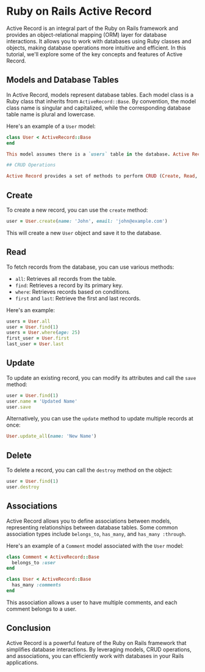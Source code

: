 # Ruby on Rails Active Record

Active Record is an integral part of the Ruby on Rails framework and provides an object-relational mapping (ORM) layer for database interactions. It allows you to work with databases using Ruby classes and objects, making database operations more intuitive and efficient. In this tutorial, we'll explore some of the key concepts and features of Active Record.

## Models and Database Tables

In Active Record, models represent database tables. Each model class is a Ruby class that inherits from `ActiveRecord::Base`. By convention, the model class name is singular and capitalized, while the corresponding database table name is plural and lowercase.

Here's an example of a `User` model:

```ruby
class User < ActiveRecord::Base
end

This model assumes there is a `users` table in the database. Active Record infers the table name based on the model class name.

## CRUD Operations

Active Record provides a set of methods to perform CRUD (Create, Read, Update, Delete) operations on database records.
```
## Create

To create a new record, you can use the `create` method:

```ruby
user = User.create(name: 'John', email: 'john@example.com')
```
This will create a new `User` object and save it to the database.

## Read

To fetch records from the database, you can use various methods:

- `all`: Retrieves all records from the table.
- `find`: Retrieves a record by its primary key.
- `where`: Retrieves records based on conditions.
- `first` and `last`: Retrieve the first and last records.

Here's an example:

```ruby
users = User.all
user = User.find(1)
users = User.where(age: 25)
first_user = User.first
last_user = User.last
```
## Update

To update an existing record, you can modify its attributes and call the `save` method:

```ruby
user = User.find(1)
user.name = 'Updated Name'
user.save
```
Alternatively, you can use the `update` method to update multiple records at once:

```ruby
User.update_all(name: 'New Name')
```
## Delete

To delete a record, you can call the `destroy` method on the object:

```ruby
user = User.find(1)
user.destroy
```
## Associations

Active Record allows you to define associations between models, representing relationships between database tables. Some common association types include `belongs_to`, `has_many`, and `has_many :through`.

Here's an example of a `Comment` model associated with the `User` model:

```ruby
class Comment < ActiveRecord::Base
  belongs_to :user
end

class User < ActiveRecord::Base
  has_many :comments
end
```
This association allows a user to have multiple comments, and each comment belongs to a user.

## Conclusion

Active Record is a powerful feature of the Ruby on Rails framework that simplifies database interactions. By leveraging models, CRUD operations, and associations, you can efficiently work with databases in your Rails applications.
